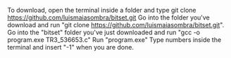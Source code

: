 To download, open the terminal inside a folder and type git clone https://github.com/luismaiasombra/bitset.git
Go into the folder you've download and run "git clone https://github.com/luismaiasombra/bitset.git". 
Go into the "bitset" folder you've just downloaded and run "gcc -o program.exe TR3_536653.c"
Run "program.exe"
Type numbers inside the terminal and insert "-1" when you are done.